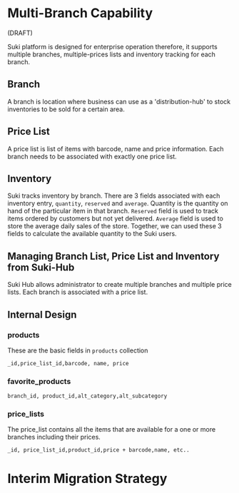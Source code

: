 # Multi-Branch Capability

(DRAFT)

Suki platform is designed for enterprise operation therefore, it supports multiple branches, multiple-prices lists and inventory tracking for each branch.

## Branch

A branch is location where business can use as a 'distribution-hub' to stock inventories to be sold for a certain area.

## Price List

A price list is list of items with barcode, name and price information. Each branch needs to be associated with exactly one price list.

## Inventory

Suki tracks inventory by branch. There are 3 fields associated with each inventory entry, `quantity`, `reserved` and `average`. Quantity is the quantity on hand of the particular item in that branch. `Reserved` field is used to track items ordered by customers but not yet delivered. `Average` field is used to store the average daily sales of the store. Together, we can used these 3 fields to calculate the available quantity to the Suki users.

## Managing Branch List, Price List and Inventory from Suki-Hub

Suki Hub allows administrator to create multiple branches and multiple price lists. Each branch is associated with a price list.

## Internal Design

### products

These are the basic fields in `products` collection

```
_id,price_list_id,barcode, name, price
```

### favorite_products

```
branch_id, product_id,alt_category,alt_subcategory
```

### price_lists

The price_list contains all the items that are available for a one or more branches including their prices.

```
_id, price_list_id,product_id,price + barcode,name, etc..
```

# Interim Migration Strategy

###
